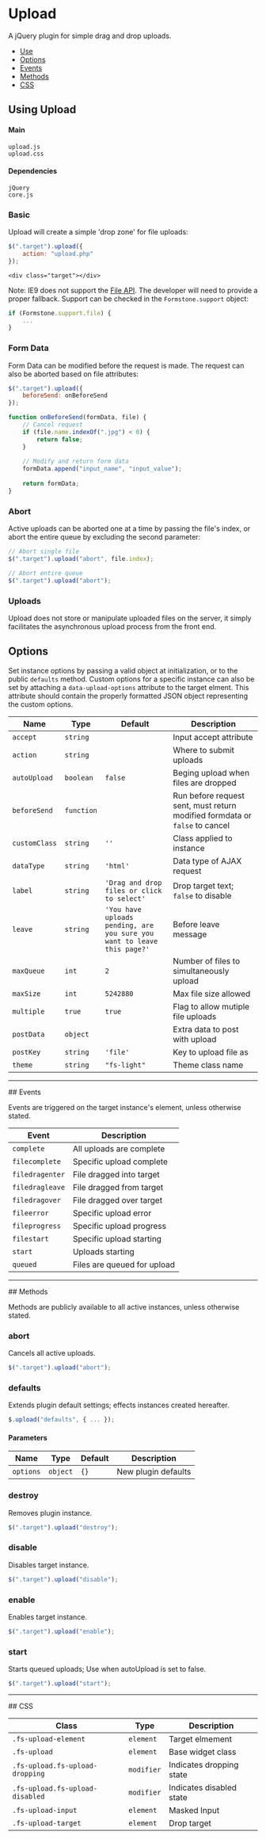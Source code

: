 # Upload

A jQuery plugin for simple drag and drop uploads.

<!-- HEADER END -->

<!-- NAV START -->

* [Use](#use)
* [Options](#options)
* [Events](#events)
* [Methods](#methods)
* [CSS](#css)

<!-- NAV END -->

<!-- DEMO BUTTON -->

## <a name="use"></a> Using Upload


#### Main

```markup
upload.js
upload.css
```


#### Dependencies

```markup
jQuery
core.js
```

### Basic

Upload will create a simple 'drop zone' for file uploads:

```javascript
$(".target").upload({
	action: "upload.php"
});
```

```markup
<div class="target"></div>
```

Note: IE9 does not support the <a href="http://caniuse.com/#feat=fileapi" target="_blank">File API</a>. The developer will need to provide a proper fallback. Support can be checked in the `Formstone.support` object:

```js
if (Formstone.support.file) {
	...
}
```

### Form Data

Form Data can be modified before the request is made. The request can also be aborted based on file attributes:

```javascript
$(".target").upload({
	beforeSend: onBeforeSend
});

function onBeforeSend(formData, file) {
	// Cancel request
	if (file.name.indexOf(".jpg") < 0) {
		return false;
	}
	
	// Modify and return form data
	formData.append("input_name", "input_value");
	
	return formData;
}
```

### Abort

Active uploads can be aborted one at a time by passing the file's index, or abort the entire queue by excluding the second parameter:

```javascript
// Abort single file
$(".target").upload("abort", file.index);

// Abort entire queue
$(".target").upload("abort");
```

### Uploads

Upload does not store or manipulate uploaded files on the server, it simply facilitates the asynchronous upload process from the front end.


## <a name="options"></a> Options

Set instance options by passing a valid object at initialization, or to the public `defaults` method. Custom options for a specific instance can also be set by attaching a `data-upload-options` attribute to the target elment. This attribute should contain the properly formatted JSON object representing the custom options.

| Name | Type | Default | Description |
| --- | --- | --- | --- |
| `accept` | `string` | &nbsp; | Input accept attribute |
| `action` | `string` | &nbsp; | Where to submit uploads |
| `autoUpload` | `boolean` | `false` | Beging upload when files are dropped |
| `beforeSend` | `function` | &nbsp; | Run before request sent, must return modified formdata or `false` to cancel |
| `customClass` | `string` | `''` | Class applied to instance |
| `dataType` | `string` | `'html'` | Data type of AJAX request |
| `label` | `string` | `'Drag and drop files or click to select'` | Drop target text; `false` to disable |
| `leave` | `string` | `'You have uploads pending, are you sure you want to leave this page?'` | Before leave message |
| `maxQueue` | `int` | `2` | Number of files to simultaneously upload |
| `maxSize` | `int` | `5242880` | Max file size allowed |
| `multiple` | `true` | `true` | Flag to allow mutiple file uploads |
| `postData` | `object` | &nbsp; | Extra data to post with upload |
| `postKey` | `string` | `'file'` | Key to upload file as |
| `theme` | `string` | `"fs-light"` | Theme class name |

<hr>
## <a name="events"></a> Events

Events are triggered on the target instance's element, unless otherwise stated.

| Event | Description |
| --- | --- |
| `complete` | All uploads are complete |
| `filecomplete` | Specific upload complete |
| `filedragenter` | File dragged into target |
| `filedragleave` | File dragged from target |
| `filedragover` | File dragged over target |
| `fileerror` | Specific upload error |
| `fileprogress` | Specific upload progress |
| `filestart` | Specific upload starting |
| `start` | Uploads starting |
| `queued` | Files are queued for upload |

<hr>
## <a name="methods"></a> Methods

Methods are publicly available to all active instances, unless otherwise stated.

### abort

Cancels all active uploads.

```javascript
$(".target").upload("abort");
```

### defaults

Extends plugin default settings; effects instances created hereafter.

```javascript
$.upload("defaults", { ... });
```

#### Parameters

| Name | Type | Default | Description |
| --- | --- | --- | --- |
| `options` | `object` | `{}` | New plugin defaults |

### destroy

Removes plugin instance.

```javascript
$(".target").upload("destroy");
```

### disable

Disables target instance.

```javascript
$(".target").upload("disable");
```

### enable

Enables target instance.

```javascript
$(".target").upload("enable");
```

### start

Starts queued uploads; Use when autoUpload is set to false.

```javascript
$(".target").upload("start");
```

<hr>
## <a name="css"></a> CSS

| Class | Type | Description |
| --- | --- | --- |
| `.fs-upload-element` | `element` | Target elmement |
| `.fs-upload` | `element` | Base widget class |
| `.fs-upload.fs-upload-dropping` | `modifier` | Indicates dropping state |
| `.fs-upload.fs-upload-disabled` | `modifier` | Indicates disabled state |
| `.fs-upload-input` | `element` | Masked Input |
| `.fs-upload-target` | `element` | Drop target |

